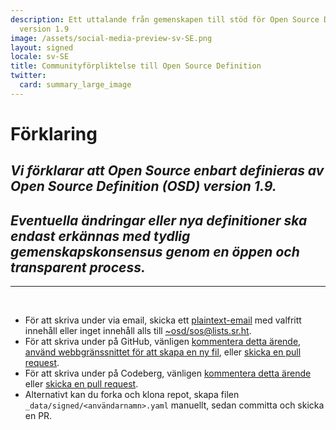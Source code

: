 ```yaml
---
description: Ett uttalande från gemenskapen till stöd för Open Source Definition (OSD)
  version 1.9
image: /assets/social-media-preview-sv-SE.png
layout: signed
locale: sv-SE
title: Communityförpliktelse till Open Source Definition
twitter:
  card: summary_large_image
---
```

# **Förklaring**

## *Vi förklarar att Open Source enbart definieras av Open Source Definition (OSD) version 1.9.*

## *Eventuella ändringar eller nya definitioner ska endast erkännas med tydlig gemenskapskonsensus genom en öppen och transparent process.*

---
<br>

- För att skriva under via email, skicka ett [plaintext-email](https://useplaintext.email/) med valfritt innehåll eller inget innehåll alls till [~osd/sos@lists.sr.ht](mailto:~osd/sos@lists.sr.ht).
- För att skriva under på GitHub, vänligen [kommentera detta ärende](https://github.com/OpenSourceDefinition/sos/issues/1), [använd webbgränssnittet för att skapa en ny fil](https://github.com/OpenSourceDefinition/sos/new/main/_data/signed), eller [skicka en pull request](https://github.com/OpenSourceDefinition/sos/pulls).
- För att skriva under på Codeberg, vänligen [kommentera detta ärende](https://codeberg.org/osd/sos/issues/1) eller [skicka en pull request](https://codeberg.org/osd/sos/pulls).
- Alternativt kan du forka och klona repot, skapa filen `_data/signed/<användarnamn>.yaml` manuellt, sedan committa och skicka en PR.